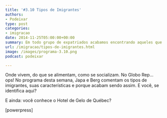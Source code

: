 ```yaml
---
title: '#3.10 Tipos de Imigrantes'
authors:
- Podeixar
type: post
categories:
- imigracao
date: 2014-11-25T05:00:00+00:00
summary: Em todo grupo de expatriados acabamos encontrando aqueles que defendem a pátria-mãe até a morte. Outros que não querem botar os pés lá nunca mais na vida. E ainda tem outros que amam tanto onde estão morando que acabam assumindo pra si uma nova identidade e uma nova vida como se tivesse nascido e crescido naquele país.
url: /imigracao/tipos-de-imigrantes.html
image: /images/programa-3.10.png
podcast: podeixar

---
```

Onde vivem, do que se alimentam, como se socializam. No Globo Rep&#8230; ops! No programa desta semana, Japa e Berg comentam os tipos de imigrantes, suas características e porque acabam sendo assim. E você, se identifica aqui?

E ainda: você conhece o Hotel de Gelo de Québec?

[powerpress]